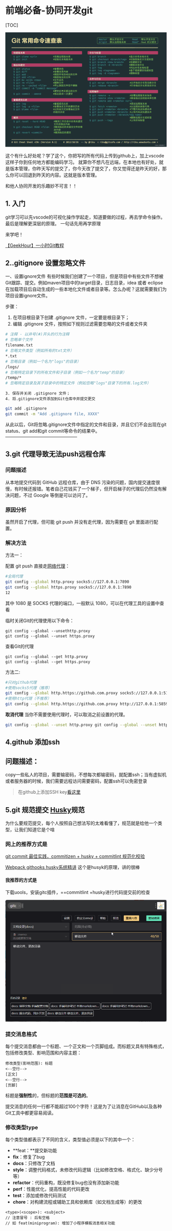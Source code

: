 # 前端必备-协同开发git

[TOC]

![git命令](./git%E5%91%BD%E4%BB%A4.assets/git%E5%91%BD%E4%BB%A4.jpeg)

这个有什么好处呢？学了这个，你把写的所有代码上传到github上，加上vscode这样子你到任何地方都能编码学习。 就算你不想凡在远端，在本地也有好处，就是版本管理，你昨天写的提交了，你今天改了提交了，你又觉得还是昨天的好，那么你可以回退到昨天的内容。这就是版本管理。

和他人协同开发的乐趣妙不可言！！

## 1. 入门

 git学习可以先vscode的可视化操作学起走，知道要做的过程，再去学命令操作。最后是理解更深层的原理。  一句话先用再学原理

来学吧！

[【GeekHour】一小时Git教程](https://www.bilibili.com/video/BV1HM411377j/?share_source=copy_web&vd_source=0165475704680e0396bc51d6d4855807)

## 2..gitignore  设置忽略文件

 一、设置ignore文件
        有些时候我们创建了一个项目，但是项目中有些文件不想被Git跟踪、提交。例如maven项目中的target目录，日志目录，idea 或者 eclipse 在加载项目后自动生成的一些本地化文件或者目录等。怎么办呢？这就需要我们为项目设置ignore文件。

步骤：

1. 在项目根目录下创建 .gitignore 文件，一定要是根目录下；
2. 编辑 .gitignore 文件，按照如下规则过滤需要忽略的文件或者文件夹

```bash
# 注释 - 以井号(#)开头的行为注释
# 忽略单个文件
filename.txt
# 忽略文件类型（例如所有的txt文件）
*.txt
# 忽略目录（例如一个名为"logs"的目录）
/logs/
# 忽略特定目录下的所有文件和子目录（例如一个名为"temp"的目录）
/temp/*
# 忽略特定目录及其子目录中的特定文件（例如忽略"logs"目录下的所有.log文件）
```

    3. 保存并关闭 .gitignore 文件；
    4. 将.gitignore文件添加到Git仓库中并提交更交

```bash
git add .gitignore
git commit -m "Add .gitignore file, XXXX"
```

从此以后，Git将忽略.gitignore文件中指定的文件和目录，并且它们不会出现在git status、git add和git commit等命令的结果中。
————————————————

## 3.git 代理导致无法push远程仓库

### 问题描述

从本地提交代码到 GitHub 远程仓库，由于 DNS 污染的问题，国内提交速度很慢，有时候还报错。笔者自己花钱买了一个梯子，但开启梯子的代理后仍然没有解决问题，不过 Google 等倒是可以访问了。

### 原因分析

虽然开启了代理，但可能 git push 并没有走代理，因为需要在 git 里面进行配置。

### 解决方法

方法一：

配置 git push 直接走[网络代理](https://so.csdn.net/so/search?q=网络代理&spm=1001.2101.3001.7020)：

```bash
#全局代理
git config --global http.proxy socks5://127.0.0.1:7890
git config --global https.proxy socks5://127.0.0.1:7890
12
```

其中 1080 是 SOCKS 代理的端口，一般默认 1080，可以在代理工具的设置中查看

临时关闭Git的代理使用以下命令：

```
git config --global --unsethttp.proxy
git config --global --unset https.proxy
```

查看Git的代理

```
git config --global --get http.proxy
git config --global --get https.proxy
```

方法二:

```bash
#只对github代理
#使用socks5代理（推荐）
git config --global http.https://github.com.proxy socks5://127.0.0.1:51837
#使用http代理（不推荐）
git config --global http.https://github.com.proxy http://127.0.0.1:58591
```

**取消代理**
当你不需要使用代理时，可以取消之前设置的代理。

```bash
git config --global --unset http.proxy git config --global --unset https.proxy
```

## 4.github 添加ssh

## 问题描述：

copy一些私人的项目，需要输密码，不想每次都输密码，就配置ssh；当有虚拟机或者服务器的时候，我们需要远程访问需要密码，配置ssh可以免密登录

> 在github上添加SSH key[看这里](https://tjfish.top/posts/%E5%9C%A8github%E4%B8%8A%E6%B7%BB%E5%8A%A0SSH-key/)

## 5.git 规范提交  [Husky](https://typicode.github.io/husky/getting-started.html)规范

为什么要规范提交，每个人按照自己想法写的太难看懂了，规范就是给他一个类型，让我们知道它是个啥

### 网上的推荐方式是

[git commit 最佳实践，commitizen + husky + commitlint 规范化校验](https://www.bilibili.com/video/BV193411C7XE/?share_source=copy_web&vd_source=0165475704680e0396bc51d6d4855807)

[Webpack githooks husky系统精讲](https://www.bilibili.com/video/BV1h14y1E7aD/?share_source=copy_web&vd_source=0165475704680e0396bc51d6d4855807)   这个是husyk的原理，讲的很棒

#### 我推荐的方式是

下载uools，安装gitc插件，==commitlint  +husky进行代码提交前的检查

![image-20231112152144063](./git%E5%91%BD%E4%BB%A4.assets/image-20231112152144063.png)

### 提交消息格式

每个提交消息都由一个标题、一个正文和一个页脚组成。而标题又具有特殊格式，包括修改类型、影响范围和内容主题：

```text
修改类型(影响范围): 标题
<--空行-->
[正文]
<--空行-->
[页脚]
```

标题是**强制性**的，但标题的**范围是可选的**。

提交消息的任何一行都不能超过100个字符！这是为了让消息在GitHub以及各种Git工具中都更容易阅读。

### 修改类型type

每个类型值都表示了不同的含义，类型值必须是以下的其中一个：

- **feat：**提交新功能
- **fix**：修复了bug
- **docs**：只修改了文档
- **style**：调整代码格式，未修改代码逻辑（比如修改空格、格式化、缺少分号等）
- **refactor**：代码重构，既没修复bug也没有添加新功能
- **perf**：性能优化，提高性能的代码更改
- **test**：添加或修改代码测试
- **chore**：对构建流程或辅助工具和依赖库（如文档生成等）的更改

```
<type>(<scope>): <subject>
// 注意冒号 : 后有空格
// 如 feat(miniprogram): 增加了小程序模板消息相关功能
```
